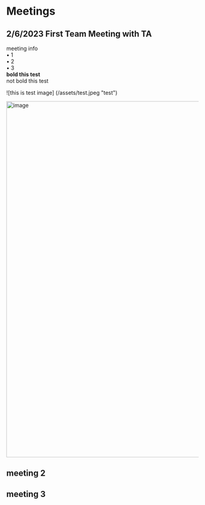 # Meetings
## 2/6/2023 First Team Meeting with TA

  meeting info <br>
• 1<br>
• 2<br>
• 3<br>
**bold this test** <br>
not bold this test

![this is test image] (/assets/test.jpeg "test")



<img width="933" alt="image" src="https://github.com/JinpengLiu12/ECE445-SP2024/assets/112613590/fb0050a0-0d7d-40a2-8292-61bb23341017">


## meeting 2

## meeting 3









